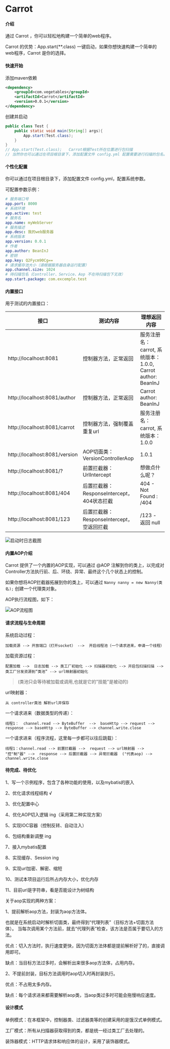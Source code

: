 # Carrot

#### 介绍
通过 Carrot ，你可以轻松地构建一个简单的web程序。

Carrot 的优势：App.start(**.class) 一键启动，如果你想快速构建一个简单的web程序，Carrot 是你的选择。
#### 快速开始

添加maven依赖
```xml
<dependency>
    <groupId>com.vegetables</groupId>
    <artifactId>Carrot</artifactId>
    <version>0.0.1</version>
</dependency>
```

创建并启动
```java
public class Test {
    public static void main(String[] args){
        App.start(Test.class);
    }
}
// App.start(Test.class);   Carrot根据Test所在位置进行包扫描
// 当然你也可以通过在项目根目录下，添加配置文件 config.yml 配置需要进行扫描的包名。（app.start.package: **.**.**）
```

#### 个性化配置

你可以通过在项目根目录下，添加配置文件 config.yml，配置系统参数。

可配置参数示例：
```yaml
# 服务端口号
app.port: 8000
# 系统环境
app.active: test
# 服务名
app.name: myWebServer
# 服务描述
app.desc: 我的web服务器
# 系统版本
app.version: 0.0.1
# 作者
app.author: BeanInJ
# 密钥
app.key: Q2Fycm90Cg==
# 请求缓存池大小（请根据服务器自身运行配置）
app.channel.size: 1024
# 待扫描包名（Controller、Service、Aop 不在待扫描包下无效）
app.start.package: com.excemple.test
```

#### 内置接口

用于测试的内置接口：


| 接口                            | 测试内容|理想返回内容|
|----|----|----|
| http://localhost:8081         | 控制器方法，正常返回                     | 服务注册名：carrot, 系统版本：1.0.0, Carrot author: BeanInJ |
| http://localhost:8081/author  | 控制器方法，正常返回                     | Carrot author: BeanInJ                          |
| http://localhost:8081/carrot  | 控制器方法，强制覆盖重复url                | 服务注册名：carrot, 系统版本：1.0.0                        |
| http://localhost:8081/version | AOP切面类：VersionControllerAop    | 1.0.1                                           |
| http://localhost:8081/?       | 前置拦截器：UrlIntercept             | 想做点什么呢？                                         |
| http://localhost:8081/404     | 后置拦截器：ResponseIntercept，404状态拦截 | 404 - Not Found : /404                          |
| http://localhost:8081/123     | 后置拦截器：ResponseIntercept，空返回拦截  | /123 - 返回 null                                  |


![启动时日志截图](img/start.png)

#### 内置AOP介绍

Carrot 提供了一个内置的AOP实现，可以通过 @AOP 注解到你的类上，以完成对Controller方法执行前、后、环绕、异常、最终这个几个状态上的控制。

如果你想将AOP拦截器拓展到你的类上，可以通过 ```Nanny nanny = new Nanny(类名);``` 创建一个代理类对象。

AOP执行流程图，如下：

![AOP流程图](img/aop.png)

#### 请求流程与生命周期

系统启动过程：

```加载资源 --> 开放端口（打开socket） -->  开启线程池（一个请求进来，申请一个线程）```


加载资源过程：

```配置加载 -->  日志加载 --> 类工厂初始化 --> 扫描器初始化 --> 开启包扫描扫描 --> 类工厂分发资源到“类池” --> url映射器初始化```

> (类池只会等待被加载或调用,也就是它的"技能"是被动的)


url映射器：

```从 controller类池 解析url并保存```

一个请求进来（数据类型的传递）：

```线程1：  channel.read --> ByteBuffer  -->  baseHttp --> request --> response --> baseHttp --> ByteBuffer --> channel.write.close```


一个请求进来（程序流程，这里每一步都可以往后跳载）：

```线程1：channel.read --> 前置拦截器 -->  request --> url映射器 --> "控"制"器" -->  response --> 后置拦截器 --> 异常拦截器  ("代表aop) --> channel.write.close```




#### 待完成、待优化

1、写一个示例程序，包含了各种功能的使用，以及mybatis的嵌入

2、优化请求线程结构                      √

3、优化配置中心 

4、优化AOP切入逻辑                      ing（采用第二种实现方案）

5、实现IOC容器（控制反转、自动注入）

6、包结构重新调整                       ing

7、接入mybatis配置

8、实现缓存、Session                    ing

9、实现url加密、解密、缩短

10、测试本项目运行后所占内存大小，优化内存

11、目前url是字符串，看是否能设计为树结构


关于aop实现的两种方案：

1、提前解析aop方法，封装为aop方法体。

也就是在系统启动时解析切面类，最终得到“代理列表”（目标方法+切面方法体）。
当每次调用某个方法前，就去“代理列表”检查，该方法是否属于要切入的方法。

优点：切入方法时，执行速度更快，因为切面方法体都是提前解析好了的，直接调用即可。

缺点：当目标方法过多时，会解析出来很多aop方法体，占用内存。



2、不提前封装，目标方法调用时aop切入时再封装执行。

优点：不占用太多内存。

缺点：每个请求进来都需要解析aop类，当aop类过多时可能会拖慢响应速度。



#### 设计模式

单例模式：在本框架中，控制器类、过滤器类等的创建采用的是饿汉式单例模式。


工厂模式：所有从扫描器获取得到的类，都是统一经过类工厂去处理的。


装饰器模式：HTTP请求体和响应体的设计，采用了装饰器模式。